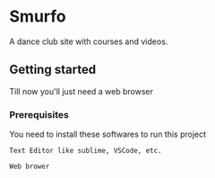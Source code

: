 # Smurfo
A dance club site with courses and videos.
## Getting started
Till now you'll just need a web browser
### Prerequisites
You need to install these softwares to run this project
```
Text Editor like sublime, VSCode, etc.
```
```
Web brower
```
